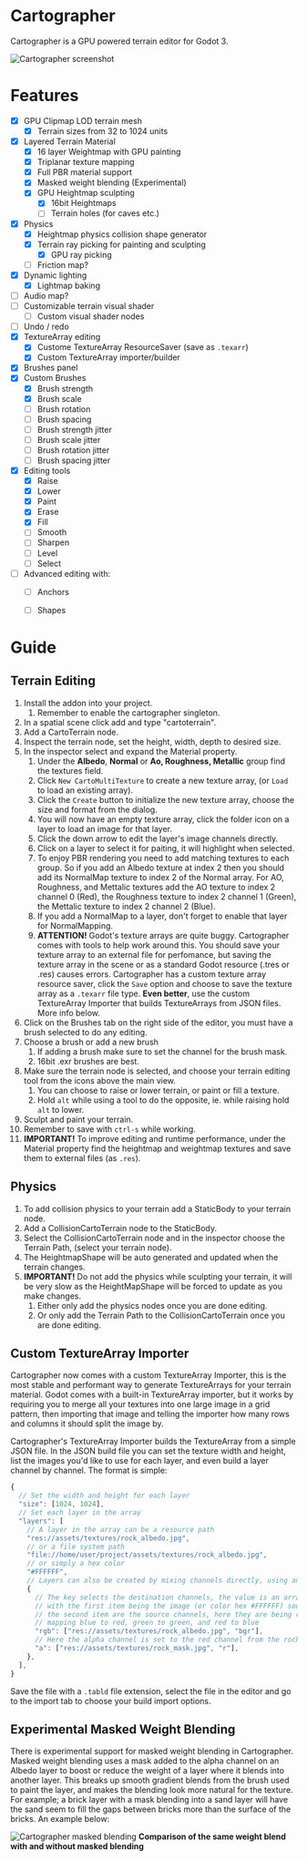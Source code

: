 [screenshot]: https://raw.githubusercontent.com/awkwardpolygons/cartographer/master/addons/cartographer/screenshot.png "Cartographer screenshot"
[masked_blending]: https://raw.githubusercontent.com/awkwardpolygons/cartographer/master/addons/cartographer/masked_blending.jpg "Cartographer masked blending"
# Cartographer
Cartographer is a GPU powered terrain editor for Godot 3.

![][screenshot]

# Features

- [x] GPU Clipmap LOD terrain mesh
  - [x] Terrain sizes from 32 to 1024 units
- [x] Layered Terrain Material
  - [x] 16 layer Weightmap with GPU painting
  - [x] Triplanar texture mapping
  - [x] Full PBR material support
  - [x] Masked weight blending (Experimental)
  - [x] GPU Heightmap sculpting
    - [x] 16bit Heightmaps
    - [ ] Terrain holes (for caves etc.)
- [x] Physics
  - [x] Heightmap physics collision shape generator
  - [x] Terrain ray picking for painting and sculpting
    - [x] GPU ray picking
  - [ ] Friction map?
- [x] Dynamic lighting
  - [x] Lightmap baking
- [ ] Audio map?
- [ ] Customizable terrain visual shader
  - [ ] Custom visual shader nodes
- [ ] Undo / redo
- [x] TextureArray editing
  - [x] Custome TextureArray ResourceSaver (save as `.texarr`)
  - [x] Custom TextureArray importer/builder
- [x] Brushes panel
- [x] Custom Brushes
  - [x] Brush strength
  - [x] Brush scale
  - [ ] Brush rotation
  - [ ] Brush spacing
  - [ ] Brush strength jitter
  - [ ] Brush scale jitter
  - [ ] Brush rotation jitter
  - [ ] Brush spacing jitter
- [x] Editing tools
  - [x] Raise
  - [x] Lower
  - [x] Paint
  - [x] Erase
  - [x] Fill
  - [ ] Smooth
  - [ ] Sharpen
  - [ ] Level
  - [ ] Select
- [ ] Advanced editing with:
  - [ ] Anchors
  - [ ] Shapes


# Guide
## Terrain Editing

1. Install the addon into your project.
   1. Remember to enable the cartographer singleton.
2. In a spatial scene click add and type "cartoterrain".
3. Add a CartoTerrain node.
4. Inspect the terrain node, set the height, width, depth to desired size.
5. In the inspector select and expand the Material property.
   1. Under the **Albedo**, **Normal** or **Ao, Roughness, Metallic** group find the textures field.
   2. Click `New CartoMultiTexture` to create a new texture array, (or `Load` to load an existing array).
   3. Click the `Create` button to initialize the new texture array, choose the size and format from the dialog.
   4. You will now have an empty texture array, click the folder icon on a layer to load an image for that layer.
   5. Click the down arrow to edit the layer's image channels directly.
   6. Click on a layer to select it for paiting, it will highlight when selected.
   7. To enjoy PBR rendering you need to add matching textures to each group. So if you add an Albedo texture at index 2
   then you should add its NormalMap texture to index 2 of the Normal array. For AO, Roughness, and Mettalic textures
   add the AO texture to index 2 channel 0 (Red), the Roughness texture to index 2 channel 1 (Green),
   the Mettalic texture to index 2 channel 2 (Blue).
   8. If you add a NormalMap to a layer, don't forget to enable that layer for NormalMapping.
   7. **ATTENTION!** Godot's texture arrays are quite buggy. Cartographer comes with tools to help work around this.
   You should save your texture array to an external file for perfomance, but saving the texture array in the scene
   or as a standard Godot resource (.tres or .res) causes errors. Cartographer has a custom texture array resource saver,
   click the `Save` option and choose to save the texture array as a `.texarr` file type.
   **Even better**, use the custom TextureArray Importer that builds TextureArrays from JSON files. More info below.
6. Click on the Brushes tab on the right side of the editor, you must have a brush selected to do any editing.
7. Choose a brush or add a new brush
   1. If adding a brush make sure to set the channel for the brush mask.
   2. 16bit .exr brushes are best.
8. Make sure the terrain node is selected, and choose your terrain editing tool from the icons above the main view.
   1. You can choose to raise or lower terrain, or paint or fill a texture.
   2. Hold `alt` while using a tool to do the opposite, ie. while raising hold `alt` to lower.
9. Sculpt and paint your terrain.
10. Remember to save with `ctrl-s` while working.
11. **IMPORTANT!** To improve editing and runtime performance, under the Material property find the heightmap and
weightmap textures and save them to external files (as `.res`).

## Physics

1. To add collision physics to your terrain add a StaticBody to your terrain node.
2. Add a CollisionCartoTerrain node to the StaticBody.
3. Select the CollisionCartoTerrain node and in the inspector choose the Terrain Path, (select your terrain node).
4. The HeightmapShape will be auto generated and updated when the terrain changes.
5. **IMPORTANT!** Do not add the physics while sculpting your terrain, it will be very slow as the HeightMapShape will be forced to update as you make changes.
   1. Either only add the physics nodes once you are done editing.
   2. Or only add the Terrain Path to the CollisionCartoTerrain once you are done editing.

## Custom TextureArray Importer

Cartographer now comes with a custom TextureArray Importer, this is the most stable and performant way to generate TextureArrays for your terrain material.
Godot comes with a built-in TextureArray importer, but it works by requiring you to merge all your textures into one large image in a grid pattern, then importing that image and telling the importer how many rows and columns it should split the image by.

Cartographer's TextureArray Importer builds the TextureArray from a simple JSON file. In the JSON build file you can set the texture width and height, list the images you'd like to use for each layer, and even build a layer channel by channel. The format is simple:

```js
{
  // Set the width and height for each layer
  "size": [1024, 1024],
  // Set each layer in the array
  "layers": [
    // A layer in the array can be a resource path
    "res://assets/textures/rock_albedo.jpg",
    // or a file system path
    "file://home/user/project/assets/textures/rock_albedo.jpg",
    // or simply a hex color
    "#FFFFFF",
    // Layers can also be created by mixing channels directly, using an object like this
    {
      // The key selects the destination channels, the value is an array,
      // with the first item being the image (or color hex #FFFFFF) source,
      // the second item are the source channels, here they are being read in reverse,
      // mapping blue to red, green to green, and red to blue
      "rgb": ["res://assets/textures/rock_albedo.jpg", "bgr"],
      // Here the alpha channel is set to the red channel from the rock_mask image
      "a": ["res://assets/textures/rock_mask.jpg", "r"],
    },
  ],
}
```

Save the file with a `.tabld` file extension, select the file in the editor and go to the import tab to choose your build import options.

## Experimental Masked Weight Blending

There is experimental support for masked weight blending in Cartographer. Masked weight blending uses a mask added to the alpha channel on an Albedo layer to boost or reduce the weight of a layer where it blends into another layer. This breaks up smooth gradient blends from the brush used to paint the layer, and makes the blending look more natural for the texture. For example; a brick layer with a mask blending into a sand layer will have the sand seem to fill the gaps between bricks more than the surface of the bricks. An example below:

![][masked_blending]
**Comparison of the same weight blend with and without masked blending**
